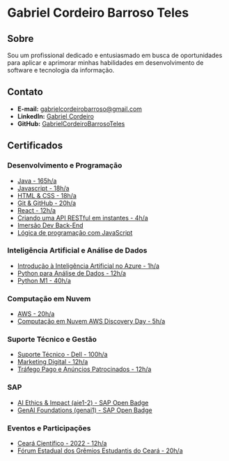# Gabriel Cordeiro Barroso Teles

## Sobre
Sou um profissional dedicado e entusiasmado em busca de oportunidades para aplicar e aprimorar minhas habilidades em desenvolvimento de software e tecnologia da informação.

## Contato
- **E-mail:** gabrielcordeirobarroso@gmail.com  
- **LinkedIn:** [Gabriel Cordeiro](https://www.linkedin.com/in/gabriel-cordeiro-barroso/)  
- **GitHub:** [GabrielCordeiroBarrosoTeles](https://github.com/GabrielCordeiroBarrosoTeles)

## Certificados
### Desenvolvimento e Programação
- [Java - 165h/a](https://github.com/GabrielCordeiroBarrosoTeles/Curriculo-Certificados/blob/main/Java.pdf)
- [Javascript - 18h/a](https://github.com/GabrielCordeiroBarrosoTeles/Curriculo-Certificados/blob/main/javascript.pdf)
- [HTML & CSS - 18h/a](https://github.com/GabrielCordeiroBarrosoTeles/Curriculo-Certificados/blob/main/Prog_web_HTML_CSS_CERTIFICADOS%20AGOSTO%202022-18.pdf)
- [Git & GitHub - 20h/a](https://github.com/GabrielCordeiroBarrosoTeles/Curriculo-Certificados/blob/main/Git-e-GitHub.pdf)
- [React - 12h/a](https://github.com/GabrielCordeiroBarrosoTeles/Curriculo-Certificados/blob/main/React.pdf)
- [Criando uma API RESTful em instantes - 4h/a](https://github.com/GabrielCordeiroBarrosoTeles/Curriculo-Certificados/blob/main/Criando_uma_API_RESTful_em_instantes.pdf)
- [Imersão Dev Back-End](https://github.com/GabrielCordeiroBarrosoTeles/Curriculo-Certificados/blob/main/Imersao_Dev_Back-End.pdf)
- [Lógica de programação com JavaScript](https://github.com/GabrielCordeiroBarrosoTeles/Curriculo-Certificados/blob/main/Logica_de_programação_com_JavaScript.pdf)

### Inteligência Artificial e Análise de Dados
- [Introdução à Inteligência Artificial no Azure - 1h/a](https://github.com/GabrielCordeiroBarrosoTeles/Curriculo-Certificados/blob/main/IA.pdf)
- [Python para Análise de Dados - 12h/a](https://github.com/GabrielCordeiroBarrosoTeles/Curriculo-Certificados/blob/main/Python%20para%20an%C3%A1lise%20de%20dados%20CERTIFICADOS%20SETEMBRO%20(JD)-98.pdf)
- [Python M1 - 40h/a](https://github.com/GabrielCordeiroBarrosoTeles/Curriculo-Certificados/blob/main/Python%20Mundo-1.pdf)

### Computação em Nuvem
- [AWS - 20h/a](https://github.com/GabrielCordeiroBarrosoTeles/Curriculo-Certificados/blob/main/AWS.pdf)
- [Computação em Nuvem AWS Discovery Day - 5h/a](https://github.com/GabrielCordeiroBarrosoTeles/Curriculo-Certificados/blob/main/Computa%C3%A7%C3%A3o%20em%20Nuvem%20%20AWS%20Discovery%20Day.pdf)

### Suporte Técnico e Gestão
- [Suporte Técnico - Dell - 100h/a](https://github.com/GabrielCordeiroBarrosoTeles/Curriculo-Certificados/blob/main/SuporteTecnico-Dell.pdf)
- [Marketing Digital - 12h/a](https://github.com/GabrielCordeiroBarrosoTeles/Curriculo-Certificados/blob/main/Marketing%20Digital%20-%20JD%20Trilhas.pdf)
- [Tráfego Pago e Anúncios Patrocinados - 12h/a](https://github.com/GabrielCordeiroBarrosoTeles/Curriculo-Certificados/blob/main/Tr%C3%A1fego%20Pago%20e%20An%C3%BAncios%20Patrocinados_CERTIFICADOS%20-%20Outubro%2022-119.pdf)

### SAP
- [AI Ethics & Impact (aie1-2) - SAP Open Badge](https://github.com/GabrielCordeiroBarrosoTeles/Curriculo-Certificados/blob/main/aie1-2_open_badge.png)
- [GenAI Foundations (genai1) - SAP Open Badge](https://github.com/GabrielCordeiroBarrosoTeles/Curriculo-Certificados/blob/main/genai1_open_badge.png)
  
### Eventos e Participações
- [Ceará Científico - 2022 - 12h/a](https://github.com/GabrielCordeiroBarrosoTeles/Curriculo-Certificados/blob/main/cear%C3%A1cient%C3%ADfico-2022.pdf)
- [Fórum Estadual dos Grêmios Estudantis do Ceará - 20h/a](https://github.com/GabrielCordeiroBarrosoTeles/Curriculo-Certificados/blob/main/forum_estadual_dos_gremios_estudantis.pdf)




